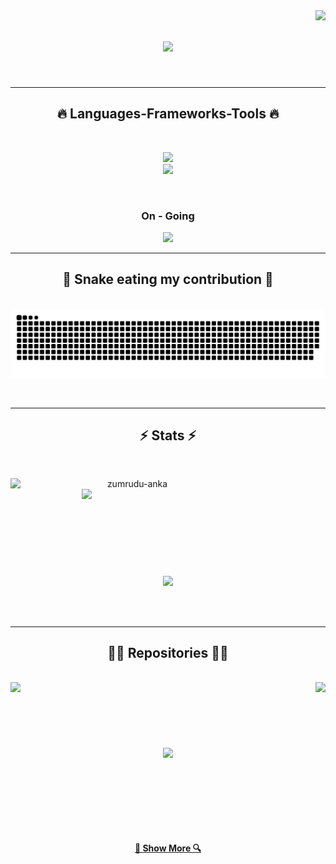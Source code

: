 <img align="right" src="https://visitor-badge.laobi.icu/badge?page_id=MRXAZK.MRXAZK">

<h1 align="center">
  <a href="https://git.io/typing-svg">
    <img src="https://readme-typing-svg.herokuapp.com/?lines=Hi+There!+👋;+Farhan+Aulianda!;&center=true&size=30">
  </a>
</h1>

<br>
<hr>
<h2 align="center">🔥 Languages-Frameworks-Tools 🔥</h2>
<br>
<p align="center">
  <a href="https://skillicons.dev">
    <img src="https://skillicons.dev/icons?i=aws,docker,dynamodb,linux,bootstrap,tailwind,fastapi,django,vue,react,redis,mongodb,postgres" /><br>
    <img src="https://skillicons.dev/icons?i=py,nodejs,cs,github,git,javascript,html,css,php,laravel,wordpress,dotnet" />
  </a>
</p>
<br>

<h3 align="center">On - Going</h3>
<p align="center">
  <a href="https://skillicons.dev">
    <img src="https://skillicons.dev/icons?i=azure,googlecloud,kubernetes,tensorflow,pytorch,ts,r,angular,kotlin" />
  </a>
</p>
<hr>

<div align="center">
  <h2>🐍 Snake eating my contribution 🐍</h2>
  <br>
  <img align='center' src='https://github.com/MRXAZK/MRXAZK/blob/output/github-contribution-grid-snake-dark.svg'>
    <br>
  <br>
  <br>
</div>

  <hr>
<h2 align="center">⚡ Stats ⚡</h2>
<br>
<p align=center>
  <div align=center>
    <a href="https://github.com/denvercoder1/github-readme-streak-stats" title="Go to Source">
      <img align="left" width=390 src="https://github-readme-streak-stats.herokuapp.com/?user=MRXAZK&theme=react&border=61dafb&hide_border=true" alt="zumrudu-anka" />
    </a>
    <a href="https://github.com/anuraghazra/github-readme-stats" title="Go to Source">
      <img align="right" width=390 src="https://github-readme-stats.vercel.app/api?username=MRXAZK&show_icons=true&theme=react&border_color=61dafb&hide_border=true" />
    </a>
  </div>
  <br><br><br><br><br><br><br><br><br>
  <div align=center>
    <a href="https://github.com/anuraghazra/github-readme-stats">
      <img width=325 align="center" src="https://github-readme-stats.vercel.app/api/top-langs/?username=MRXAZK&hide=c%23,powershell,Mathematica,Ruby,Objective-C,Objective-C%2b%2b,Cuda&title_color=61dafb&text_color=ffffff&icon_color=61dafb&bg_color=20232a&langs_count=8&layout=compact&border_color=61dafb&hide_border=true" />
    </a>
  </div>
  <br>
  <br>
  <br>
</p>

<hr>

<h2 align="center">👨‍💻 Repositories 👨‍💻</h2>
<br>
<div width="100%" align="center">
  <a align="right" href="https://github.com/MRXAZK/FastAPI-MongoDB-CRUD" title="FastAPI-MongoDB-CRUD"><img align="left" height="115" src="https://github-readme-stats.vercel.app/api/pin/?username=MRXAZK&repo=FastAPI-MongoDB-CRUD&theme=react&border_color=61dafb&border_radius=10"></a>
  <a align="left" href="https://github.com/MRXAZK/Machine-Learning" title="Machine Learning"><img align="right" height="115" src="https://github-readme-stats.vercel.app/api/pin/?username=MRXAZK&repo=Machine-Learning&theme=react&border_color=61dafb&border_radius=10"></a>
</div>
<br/><br/><br/><br/><br/><br/>
<div width="100%" align="center">
  <a align="center" href="https://github.com/MRXAZK/CloudComputing " title="Cloud Computing"><img align="center" height="115" src="https://github-readme-stats.vercel.app/api/pin/?username=MRXAZK&repo=CloudComputing&theme=react&border_color=61dafb&border_radius=10"></a>
</div>

<br><br><br><br><br><br>

<h4 align="center">
  <a href="https://github.com/MRXAZK?tab=repositories" title="Show Repositories">🔎 Show More 🔍</a>
</h4>
